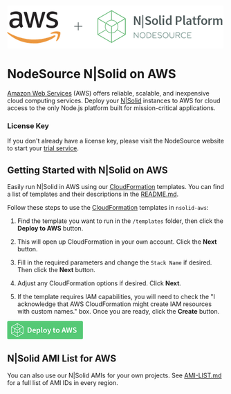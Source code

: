 ![N|Solid](/images/nsolid-aws.png)

# NodeSource N|Solid on AWS

[Amazon Web Services](https://aws.amazon.com/) (AWS) offers reliable, scalable, and inexpensive cloud computing services. Deploy your [N|Solid](https://nodesource.com/products/nsolid) instances to AWS for cloud access to the only Node.js platform built for mission-critical applications.

### License Key
If you don't already have a license key, please visit the NodeSource website to start your [trial service](https://pages.nodesource.com/nsolid-free-trial.html).

## Getting Started with N|Solid on AWS

Easily run N|Solid in AWS using our [CloudFormation](https://aws.amazon.com/cloudformation/) templates. You can find a list of templates and their descriptions in the [README.md](/templates/README.md).

Follow these steps to use the [CloudFormation](https://aws.amazon.com/cloudformation/) templates in `nsolid-aws`:

1. Find the template you want to run in the `/templates` folder, then click the **Deploy to AWS** button.

2. This will open up CloudFormation in your own account. Click the **Next** button.

3. Fill in the required parameters and change the `Stack Name` if desired. Then click the **Next** button.

4. Adjust any CloudFormation options if desired. Click **Next**.

5. If the template requires IAM capabilities, you will need to check the "I acknowledge that AWS CloudFormation might create IAM resources with custom names." box. Once you are ready, click the **Create** button.

[![Launch Stack CloudFormation](/images/deploy-to-aws.png)](https://console.aws.amazon.com/cloudformation/home?#/stacks/new?stackName=nsolid-quick-start&templateURL=https://s3-us-west-2.amazonaws.com/nodesource-public-cloudformation/nsolid/nsolid-quick-start.json)

## N|Solid AMI List for AWS

You can also use our N|Solid AMIs for your own projects. See [AMI-LIST.md](AMI-LIST.md) for a full list of AMI IDs in every region.
